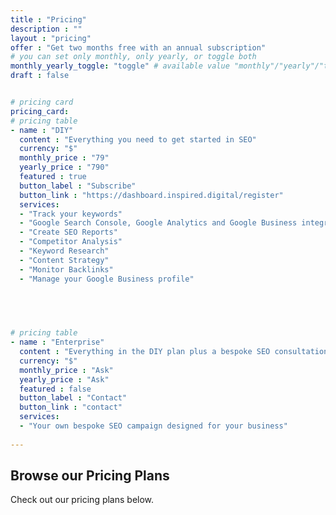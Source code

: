 ```yaml
---
title : "Pricing"
description : ""
layout : "pricing"
offer : "Get two months free with an annual subscription"
# you can set only monthly, only yearly, or toggle both
monthly_yearly_toggle: "toggle" # available value "monthly"/"yearly"/"toggle"
draft : false


# pricing card
pricing_card:
# pricing table
- name : "DIY"
  content : "Everything you need to get started in SEO"
  currency: "$"
  monthly_price : "79"
  yearly_price : "790"
  featured : true
  button_label : "Subscribe"
  button_link : "https://dashboard.inspired.digital/register"
  services:
  - "Track your keywords"
  - "Google Search Console, Google Analytics and Google Business integration"
  - "Create SEO Reports"
  - "Competitor Analysis"
  - "Keyword Research"
  - "Content Strategy"
  - "Monitor Backlinks"
  - "Manage your Google Business profile"


  

  
# pricing table
- name : "Enterprise"
  content : "Everything in the DIY plan plus a bespoke SEO consultation"
  currency: "$"
  monthly_price : "Ask"
  yearly_price : "Ask"
  featured : false
  button_label : "Contact"
  button_link : "contact"
  services:
  - "Your own bespoke SEO campaign designed for your business"
  
---
```


## Browse our **Pricing Plans**
Check out our pricing plans below.
